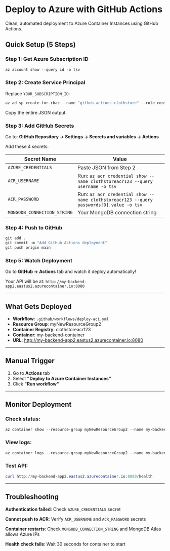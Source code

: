 # Deploy to Azure with GitHub Actions

Clean, automated deployment to Azure Container Instances using GitHub Actions.

## Quick Setup (5 Steps)

### Step 1: Get Azure Subscription ID

```powershell
az account show --query id -o tsv
```

### Step 2: Create Service Principal

Replace `YOUR_SUBSCRIPTION_ID`:

```powershell
az ad sp create-for-rbac --name "github-actions-clothstore" --role contributor --scopes /subscriptions/YOUR_SUBSCRIPTION_ID/resourceGroups/myNewResourceGroup2 --sdk-auth
```

Copy the entire JSON output.

### Step 3: Add GitHub Secrets

Go to: **GitHub Repository → Settings → Secrets and variables → Actions**

Add these 4 secrets:

| Secret Name | Value |
|------------|-------|
| `AZURE_CREDENTIALS` | Paste JSON from Step 2 |
| `ACR_USERNAME` | Run: `az acr credential show --name clothstoreacr123 --query username -o tsv` |
| `ACR_PASSWORD` | Run: `az acr credential show --name clothstoreacr123 --query passwords[0].value -o tsv` |
| `MONGODB_CONNECTION_STRING` | Your MongoDB connection string |

### Step 4: Push to GitHub

```powershell
git add .
git commit -m "Add GitHub Actions deployment"
git push origin main
```

### Step 5: Watch Deployment

Go to **GitHub → Actions** tab and watch it deploy automatically!

Your API will be at: `http://my-backend-app2.eastus2.azurecontainer.io:8080`

---

## What Gets Deployed

- **Workflow**: `.github/workflows/deploy-aci.yml`
- **Resource Group**: myNewResourceGroup2
- **Container Registry**: clothstoreacr123
- **Container**: my-backend-container
- **URL**: http://my-backend-app2.eastus2.azurecontainer.io:8080

---

## Manual Trigger

1. Go to **Actions** tab
2. Select **"Deploy to Azure Container Instances"**
3. Click **"Run workflow"**

---

## Monitor Deployment

### Check status:
```powershell
az container show --resource-group myNewResourceGroup2 --name my-backend-container --query "{State:instanceView.state,Restarts:containers[0].instanceView.restartCount}" -o table
```

### View logs:
```powershell
az container logs --resource-group myNewResourceGroup2 --name my-backend-container
```

### Test API:
```powershell
curl http://my-backend-app2.eastus2.azurecontainer.io:8080/health
```

---

## Troubleshooting

**Authentication failed**: Check `AZURE_CREDENTIALS` secret

**Cannot push to ACR**: Verify `ACR_USERNAME` and `ACR_PASSWORD` secrets

**Container restarts**: Check `MONGODB_CONNECTION_STRING` and MongoDB Atlas allows Azure IPs

**Health check fails**: Wait 30 seconds for container to start
